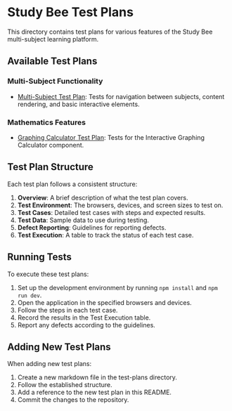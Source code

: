 # Study Bee Test Plans

This directory contains test plans for various features of the Study Bee multi-subject learning platform.

## Available Test Plans

### Multi-Subject Functionality
- [Multi-Subject Test Plan](./multi-subject-test-plan.md): Tests for navigation between subjects, content rendering, and basic interactive elements.

### Mathematics Features
- [Graphing Calculator Test Plan](./graphing-calculator-test-plan.md): Tests for the Interactive Graphing Calculator component.

## Test Plan Structure

Each test plan follows a consistent structure:

1. **Overview**: A brief description of what the test plan covers.
2. **Test Environment**: The browsers, devices, and screen sizes to test on.
3. **Test Cases**: Detailed test cases with steps and expected results.
4. **Test Data**: Sample data to use during testing.
5. **Defect Reporting**: Guidelines for reporting defects.
6. **Test Execution**: A table to track the status of each test case.

## Running Tests

To execute these test plans:

1. Set up the development environment by running `npm install` and `npm run dev`.
2. Open the application in the specified browsers and devices.
3. Follow the steps in each test case.
4. Record the results in the Test Execution table.
5. Report any defects according to the guidelines.

## Adding New Test Plans

When adding new test plans:

1. Create a new markdown file in the test-plans directory.
2. Follow the established structure.
3. Add a reference to the new test plan in this README.
4. Commit the changes to the repository.
